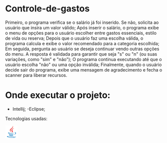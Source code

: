 # Controle-de-gastos
Primeiro, o programa verifica se o salário já foi inserido. Se não, solicita ao usuário que insira um valor válido;
Após inserir o salário, o programa exibe o menu de opções para o usuário escolher entre gastos essenciais, estilo de vida ou reserva;
Depois que o usuário faz uma escolha válida, o programa calcula e exibe o valor recomendado para a categoria escolhida;
Em seguida, pergunta ao usuário se deseja continuar vendo outras opções do menu. A resposta é validada para garantir que seja "s" ou "n" (ou suas variações, como "sim" e "não");
O programa continua executando até que o usuário escolha "não" ou uma opção inválida;
Finalmente, quando o usuário decide sair do programa, exibe uma mensagem de agradecimento e fecha o scanner para liberar recursos.

# Onde executar o projeto:
- Intellij;  -Eclipse;


Tecnologias usadas:

<img src="https://raw.githubusercontent.com/devicons/devicon/master/icons/java/java-original.svg" alt="java" width="40" height="40"/>

